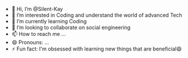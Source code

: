 - 👋 Hi, I’m @Silent-Kay
- 👀 I’m interested in Coding and understand the world of advanced Tech
- 🌱 I’m currently learning Coding
- 💞️ I’m looking to collaborate on social engineering 
- 📫 How to reach me ...
- 😄 Pronouns: ...
- ⚡ Fun fact: I'm obsessed with learning new things that are beneficial😄

<!---
Silent-Kay/Silent-Kay is a ✨ special ✨ repository because its `README.md` (this file) appears on your GitHub profile.
You can click the Preview link to take a look at your changes.
--->

